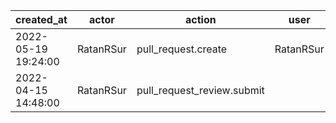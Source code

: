 |          created_at | actor     | action                     | user      | repo             |
| ------------------- | --------- | -------------------------- | --------- | ---------------- |
| 2022-05-19 19:24:00 | RatanRSur | pull_request.create        | RatanRSur | hyperledger/besu |
| 2022-04-15 14:48:00 | RatanRSur | pull_request_review.submit |           | hyperledger/besu |
